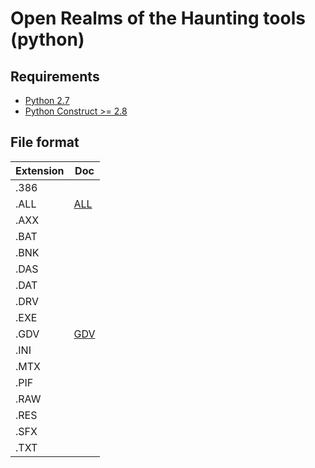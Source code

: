 # Open Realms of the Haunting tools (python)

## Requirements

* [Python 2.7][python_2_7]
* [Python Construct >= 2.8][python_construct]

## File format

| Extension | Doc                      |
| --------- | ------------------------ |
| .386      |                          |
| .ALL      | [ALL](all/)              |
| .AXX      |                          |
| .BAT      |                          |
| .BNK      |                          |
| .DAS      |                          |
| .DAT      |                          |
| .DRV      |                          |
| .EXE      |                          |
| .GDV      | [GDV](gdv/)              |
| .INI      |                          |
| .MTX      |                          |
| .PIF      |                          |
| .RAW      |                          |
| .RES      |                          |
| .SFX      |                          |
| .TXT      |                          |

[python_2_7]: http://www.python.org/getit/
[python_construct]: https://pypi.python.org/pypi/construct